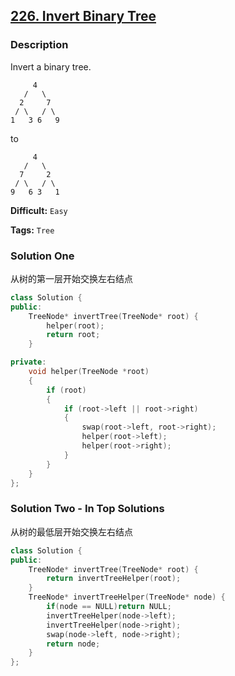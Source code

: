 ## [226. Invert Binary Tree](https://leetcode.com/problems/invert-binary-tree/#/description)

### Description

Invert a binary tree.

```
     4
   /   \
  2     7
 / \   / \
1   3 6   9
```

to

```
     4
   /   \
  7     2
 / \   / \
9   6 3   1
```



**Difficult:** `Easy`

**Tags:** `Tree`



### Solution One

从树的第一层开始交换左右结点

```c++
class Solution {
public:
	TreeNode* invertTree(TreeNode* root) {
		helper(root);
		return root;
	}

private:
	void helper(TreeNode *root)
	{
		if (root)
		{
			if (root->left || root->right)
			{
				swap(root->left, root->right);
				helper(root->left);
				helper(root->right);
			}
		}
	}
};
```



### Solution Two - In Top Solutions

从树的最低层开始交换左右结点

```c++
class Solution {
public:
    TreeNode* invertTree(TreeNode* root) {
        return invertTreeHelper(root);
    }
    TreeNode* invertTreeHelper(TreeNode* node) {
        if(node == NULL)return NULL;
        invertTreeHelper(node->left);
        invertTreeHelper(node->right);
        swap(node->left, node->right);
        return node;        
    }
};
```




